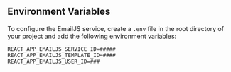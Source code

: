 
## Environment Variables


To configure the EmailJS service, create a `.env` file in the root directory of your project and add the following environment variables:

```
REACT_APP_EMAILJS_SERVICE_ID=#####
REACT_APP_EMAILJS_TEMPLATE_ID=####
REACT_APP_EMAILJS_USER_ID=###
```
